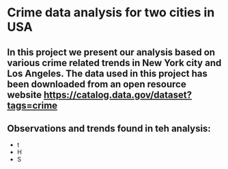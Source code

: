 # Crime data analysis for two cities in USA
## In this project we present our analysis based on various crime related trends in New York city and Los Angeles. The data used in this project has been downloaded from an open resource website https://catalog.data.gov/dataset?tags=crime
## Observations and trends found in teh analysis:
  - t 
  - H
  - S

